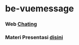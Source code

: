 # be-vuemessage

### Web [Chating](http://52.204.186.223:5000/)

### Materi Presentasi [disini](https://drive.google.com/file/d/16F388kNIJV5xtcl2Pe2nBc3W6W2kaTca/view?usp=sharing)
